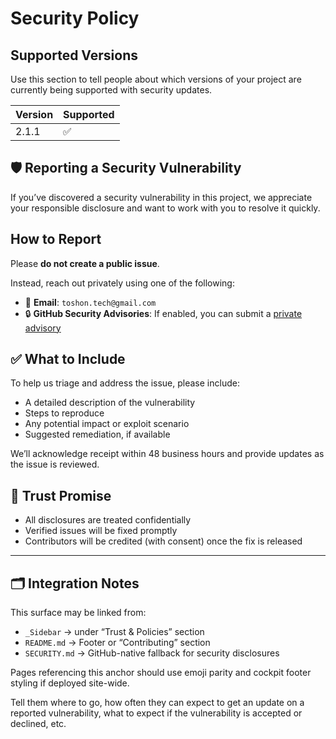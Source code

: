# Security Policy

## Supported Versions

Use this section to tell people about which versions of your project are
currently being supported with security updates.

| Version | Supported          |
| ------- | ------------------ |
| 2.1.1   | :white_check_mark: |


## 🛡️ Reporting a Security Vulnerability

If you’ve discovered a security vulnerability in this project, we appreciate your responsible disclosure and want to work with you to resolve it quickly.

## How to Report

Please **do not create a public issue**.

Instead, reach out privately using one of the following:

- 📧 **Email**: `toshon.tech@gmail.com`  
- 🔒 **GitHub Security Advisories**: If enabled, you can submit a [private advisory](https://docs.github.com/en/code-security/security-advisories/repository-security-advisories)

## ✅ What to Include

To help us triage and address the issue, please include:

- A detailed description of the vulnerability  
- Steps to reproduce  
- Any potential impact or exploit scenario  
- Suggested remediation, if available  

We’ll acknowledge receipt within 48 business hours and provide updates as the issue is reviewed.

## 🤝 Trust Promise

- All disclosures are treated confidentially  
- Verified issues will be fixed promptly  
- Contributors will be credited (with consent) once the fix is released  

---

## 🗂️ Integration Notes

This surface may be linked from:

- `_Sidebar` → under “Trust & Policies” section  
- `README.md` → Footer or “Contributing” section  
- `SECURITY.md` → GitHub-native fallback for security disclosures  

Pages referencing this anchor should use emoji parity and cockpit footer styling if deployed site-wide.


Tell them where to go, how often they can expect to get an update on a
reported vulnerability, what to expect if the vulnerability is accepted or
declined, etc.
